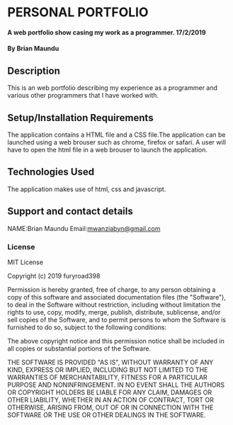 # PERSONAL PORTFOLIO
#### A web portfolio show casing my work as a programmer. 17/2/2019
#### By Brian Maundu
## Description
This is an web portfolio describing my experience as a programmer and various other programmers that I have worked with.

## Setup/Installation Requirements
The application contains a HTML file and a CSS file.The application can be launched using a web brouser such as chrome, firefox or safari. A user will have to open the html file in a web brouser to launch the application.

## Technologies Used
The application makes use of html, css and javascript.
## Support and contact details
NAME:Brian Maundu
Email:mwanziabyn@gmail.com
### License
MIT License

Copyright (c) 2019 furyroad398

Permission is hereby granted, free of charge, to any person obtaining a copy
of this software and associated documentation files (the "Software"), to deal
in the Software without restriction, including without limitation the rights
to use, copy, modify, merge, publish, distribute, sublicense, and/or sell
copies of the Software, and to permit persons to whom the Software is
furnished to do so, subject to the following conditions:

The above copyright notice and this permission notice shall be included in all
copies or substantial portions of the Software.

THE SOFTWARE IS PROVIDED "AS IS", WITHOUT WARRANTY OF ANY KIND, EXPRESS OR
IMPLIED, INCLUDING BUT NOT LIMITED TO THE WARRANTIES OF MERCHANTABILITY,
FITNESS FOR A PARTICULAR PURPOSE AND NONINFRINGEMENT. IN NO EVENT SHALL THE
AUTHORS OR COPYRIGHT HOLDERS BE LIABLE FOR ANY CLAIM, DAMAGES OR OTHER
LIABILITY, WHETHER IN AN ACTION OF CONTRACT, TORT OR OTHERWISE, ARISING FROM,
OUT OF OR IN CONNECTION WITH THE SOFTWARE OR THE USE OR OTHER DEALINGS IN THE
SOFTWARE.
